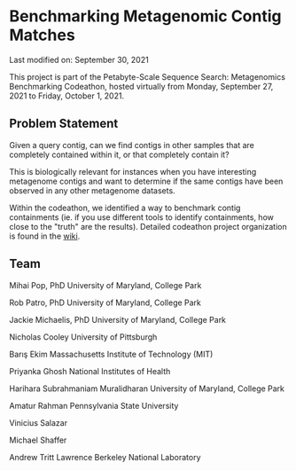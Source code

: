 
# Benchmarking Metagenomic Contig Matches
Last modified on: September 30, 2021

This project is part of the Petabyte-Scale Sequence Search: Metagenomics Benchmarking Codeathon, hosted virtually from Monday, September 27, 2021 to Friday, October 1, 2021. 

## Problem Statement

Given a query contig, can we find contigs in other samples that are completely contained within it, or that completely contain it?

This is biologically relevant for instances when you have interesting metagenome contigs and want to determine if the same contigs have been observed in any other metagenome datasets. 

Within the codeathon, we identified a way to benchmark contig containments (ie. if you use different tools to identify containments, how close to the "truth" are the results). Detailed codeathon project organization is found in the [wiki](https://github.com/NCBI-Codeathons/psss-team2/wiki).


## Team

Mihai Pop, PhD 
University of Maryland, College Park

Rob Patro, PhD
University of Maryland, College Park

Jackie Michaelis, PhD 
University of Maryland, College Park

Nicholas Cooley
University of Pittsburgh

Barış Ekim
Massachusetts Institute of Technology (MIT)

Priyanka Ghosh
National Institutes of Health

Harihara Subrahmaniam Muralidharan
University of Maryland, College Park

Amatur Rahman
Pennsylvania State University

Vinicius Salazar

Michael Shaffer

Andrew Tritt
Lawrence Berkeley National Laboratory
